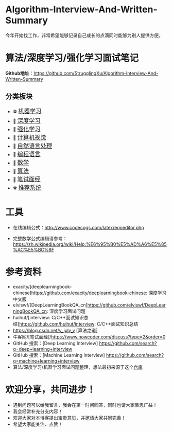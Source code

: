 Algorithm-Interview-And-Written-Summary
===
今年开始找工作，非常希望能够记录自己成长的点滴同时能够为别人提供方便。

算法/深度学习/强化学习面试笔记
===
**Github地址**：https://github.com/StrugglingXu/Algorithm-Interview-And-Written-Summary

分类板块
---

<!-- | 1 | 2 | 3 | 4 | 5 | 6 | 7 | 8 | 9 | 10 |
| :-: | :-: | :-: | :-: | :-: | :-: | :-: | :-: | :-: | :-: |
| 机器学习<br/>[:soccer:](./1_机器学习) | 深度学习<br/>[:basketball:](./2_深度学习) | 强化学习<br/>[:hamburger:](./3_强化学习) | 计算机视觉<br/>[:fries:](./4_计算机视觉) | 自然语言处理<br/>[:apple:](./5_自然语言处理) | 编程语言<br/>[:strawberry:](./6_编程语言) |数学<br/>[:cherries:](./7_数学) |  算法<br/>[:cookie:](./8_算法) |笔试面经<br/>[:cookie:](./9_笔试面经) |推荐系统<br/>[:cookie:](./10_推荐系统) |  -->

<!-- <table style="width:100%; table-layout:fixed;">
  <tr>
    <td>1</td>
    <td>2</td>
    <td>3</td>
    <td>4</td>
    <td>5</td>
    <td>6</td>
    <td>7</td>
    <td>8</td>
    <td>9</td>
    <td>10</td>
  </tr>
  <tr>
    <td>机器学习<br/>[:soccer:](./1_机器学习)</td>
    <td>深度学习<br/>[:basketball:](./2_深度学习)</td>
    <td>强化学习<br/>[:hamburger:](./3_强化学习)</td>
    <td>计算机视觉<br/>[:fries:](./D-计算机视觉)</td>
    <td>算法<br/>[:apple:](./E-算法)</td>
    <td>数学<br/>[:cherries:](./F-数学)</td>
    <td>编程语言<br/>[:strawberry:](./G-编程语言)</td>
    <td>笔试面经<br/>[:cookie:](./H-笔试面经)</td>
  </tr>
</table> -->

- :soccer: [<font size=+1>机器学习</font>](./1_机器学习)
- :basketball: [<font size=+1>深度学习</font>](./2_深度学习)
- :hamburger: [<font size=+1>强化学习</font>](./3_强化学习)
- :fries: [<font size=+1>计算机视觉</font>](./4_计算机视觉)
- :basketball: [<font size=+1>自然语言处理</font>](./5_自然语言处理)
- :strawberry: [<font size=+1>编程语言</font>](./6_编程语言)
- :cherries: [<font size=+1>数学</font>](./7_数学)
- :apple: [<font size=+1>算法</font>](./8_算法)
- :cookie: [<font size=+1>笔试面经</font>](./9_笔试面经)
- :soccer: [<font size=+1>推荐系统</font>](./10_推荐系统)

# 工具
* 在线编辑公式：http://www.codecogs.com/latex/eqneditor.php

* 完整数学公式编辑请参考：https://zh.wikipedia.org/wiki/Help:%E6%95%B0%E5%AD%A6%E5%85%AC%E5%BC%8F

# 参考资料
- exacity/[deeplearningbook-chinese]https://github.com/exacity/deeplearningbook-chinese: 深度学习中文版
- elviswf/[DeepLearningBookQA_cn]https://github.com/elviswf/DeepLearningBookQA_cn: 深度学习面试问题
- huihut/[interview: C/C++面试知识总结]https://github.com/huihut/interview: C/C++面试知识总结
- https://blog.csdn.net/v_july_v [算法之道]
- 牛客网/[笔试面经]/https://www.nowcoder.com/discuss?type=2&order=0
- GitHub 搜索：[Deep Learning Interview] https://github.com/search?q=deep+learning+interview
- GitHub 搜索：[Machine Learning Interview] https://github.com/search?q=machine+learning+interview
- 算法/深度学习/机器学习面试问题整理，想法最初来源于这个[仓库](https://github.com/elviswf/DeepLearningBookQA_cn)

# 欢迎分享，共同进步！
* 遇到问题可以给我留言，我会在第一时间回答，同时也请大家集思广益！
* 我会经常补充分支内容！
* 欢迎大家对本博客提出宝贵意见，并邀请大家共同完善！
* 希望大家能关注、点赞！
